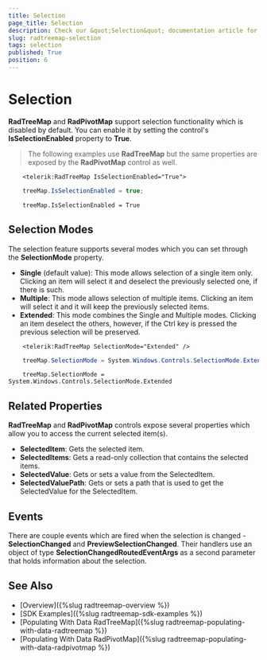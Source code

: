 ```yaml
---
title: Selection
page_title: Selection
description: Check our &quot;Selection&quot; documentation article for the RadTreeMap {{ site.framework_name }} control.
slug: radtreemap-selection
tags: selection
published: True
position: 6
---
```


# Selection

__RadTreeMap__ and __RadPivotMap__ support selection functionality which is disabled by default. You can enable it by setting the control's __IsSelectionEnabled__ property to __True__.

> The following examples use __RadTreeMap__ but the same properties are exposed by the __RadPivotMap__ control as well.


```XAML
	<telerik:RadTreeMap IsSelectionEnabled="True">
```


```C#
	treeMap.IsSelectionEnabled = true;
```


```VB.NET
	treeMap.IsSelectionEnabled = True
```

## Selection Modes

The selection feature supports several modes which you can set through the __SelectionMode__ property.
* __Single__ (default value): This mode allows selection of a single item only. Clicking an item will select it and deselect the previously selected one, if there is such.
* __Multiple__: This mode allows selection of multiple items. Clicking an item will select it and it will keep the previously selected items.
* __Extended__: This mode combines the Single and Multiple modes. Clicking an item deselect the others, however, if the Ctrl key is pressed the previous selection will be preserved.


```XAML
	<telerik:RadTreeMap SelectionMode="Extended" />
```
	

```C#
	treeMap.SelectionMode = System.Windows.Controls.SelectionMode.Extended;
```


```VB.NET
	treeMap.SelectionMode = System.Windows.Controls.SelectionMode.Extended
```


## Related Properties

__RadTreeMap__ and __RadPivotMap__ controls expose several properties which allow you to access the current selected item(s).
* __SelectedItem__: Gets the selected item.
* __SelectedItems__: Gets a read-only collection that contains the selected items.
* __SelectedValue__: Gets or sets a value from the SelectedItem.
* __SelectedValuePath__: Gets or sets a path that is used to get the SelectedValue for the SelectedItem.

## Events

There are couple events which are fired when the selection is changed - __SelectionChanged__ and __PreviewSelectionChanged__. Their handlers use an object of type __SelectionChangedRoutedEventArgs__ as a second parameter that holds information about the selection.	

## See Also
* [Overview]({%slug radtreemap-overview %})
* [SDK Examples]({%slug radtreemap-sdk-examples %})
* [Populating With Data RadTreeMap]({%slug radtreemap-populating-with-data-radtreemap %})
* [Populating With Data RadPivotMap]({%slug radtreemap-populating-with-data-radpivotmap %})

